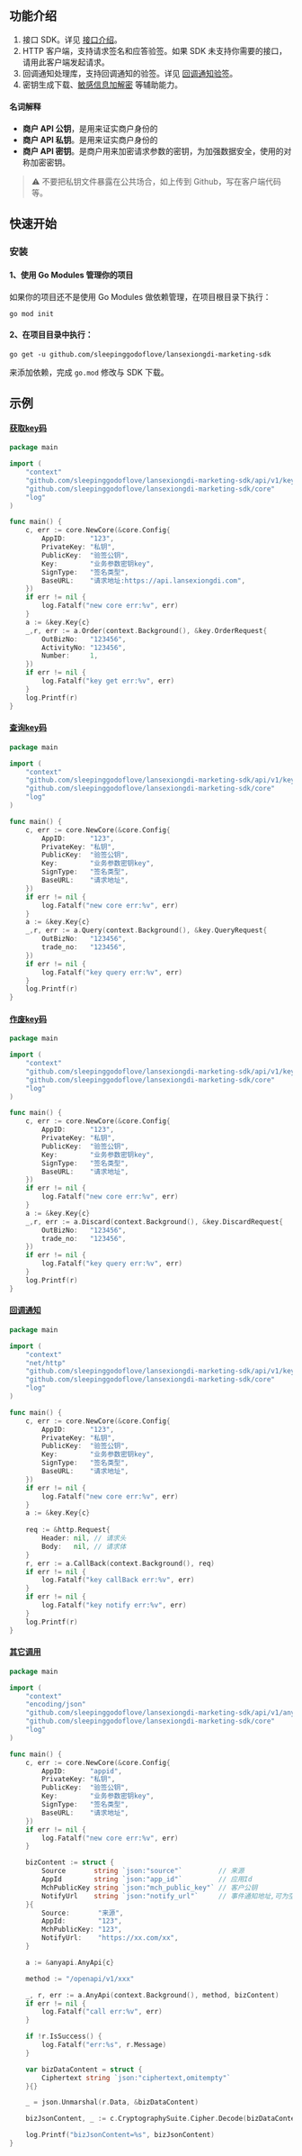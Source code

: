 ## 功能介绍

1. 接口 SDK。详见 [接口介绍](services)。
2. HTTP 客户端，支持请求签名和应答验签。如果 SDK 未支持你需要的接口，请用此客户端发起请求。
3. 回调通知处理库，支持回调通知的验签。详见 [回调通知验签](#回调通知的验签)。
4. 密钥生成下载、[敏感信息加解密](#敏感信息加解密) 等辅助能力。


#### 名词解释
+ **商户 API 公钥**，是用来证实商户身份的
+ **商户 API 私钥**。是用来证实商户身份的
+ **商户 API 密钥**。是商户用来加密请求参数的密钥，为加强数据安全，使用的对称加密密钥。
> :warning: 不要把私钥文件暴露在公共场合，如上传到 Github，写在客户端代码等。

## 快速开始

### 安装

#### 1、使用 Go Modules 管理你的项目

如果你的项目还不是使用 Go Modules 做依赖管理，在项目根目录下执行：

```shell
go mod init
```

#### 2、在项目目录中执行：
```shell
go get -u github.com/sleepinggodoflove/lansexiongdi-marketing-sdk
```
来添加依赖，完成 `go.mod` 修改与 SDK 下载。


## 示例

#### [获取key码](https://tvd8jq9lqkp.feishu.cn/wiki/PVq3wtanPicDu0kyfpLc0McMnAc?from=from_copylink)

```go
package main

import (
	"context"
	"github.com/sleepinggodoflove/lansexiongdi-marketing-sdk/api/v1/key"
	"github.com/sleepinggodoflove/lansexiongdi-marketing-sdk/core"
	"log"
)

func main() {
	c, err := core.NewCore(&core.Config{
		AppID:      "123",
		PrivateKey: "私钥",
		PublicKey:  "验签公钥",
		Key:        "业务参数密钥key",
		SignType:   "签名类型",
		BaseURL:    "请求地址:https://api.lansexiongdi.com",
	})
	if err != nil {
		log.Fatalf("new core err:%v", err)
	}
	a := &key.Key{c}
	_,r, err := a.Order(context.Background(), &key.OrderRequest{
		OutBizNo:   "123456",
		ActivityNo: "123456",
		Number:     1,
	})
	if err != nil {
		log.Fatalf("key get err:%v", err)
	}
	log.Printf(r)
}
```

#### [查询key码](https://tvd8jq9lqkp.feishu.cn/wiki/GvRswEDyfiXGUUkkDCYc8xg4nVX?from=from_copylink)
```go
package main

import (
	"context"
	"github.com/sleepinggodoflove/lansexiongdi-marketing-sdk/api/v1/key"
	"github.com/sleepinggodoflove/lansexiongdi-marketing-sdk/core"
	"log"
)

func main() {
	c, err := core.NewCore(&core.Config{
		AppID:      "123",
		PrivateKey: "私钥",
		PublicKey:  "验签公钥",
		Key:        "业务参数密钥key",
		SignType:   "签名类型",
		BaseURL:    "请求地址",
	})
	if err != nil {
		log.Fatalf("new core err:%v", err)
	}
	a := &key.Key{c}
	_,r, err := a.Query(context.Background(), &key.QueryRequest{
		OutBizNo:   "123456",
		trade_no:   "123456",
	})
	if err != nil {
		log.Fatalf("key query err:%v", err)
	}
	log.Printf(r)
}
```

#### [作废key码](https://tvd8jq9lqkp.feishu.cn/wiki/R9NMw96eIiXLiRkOi7icANkynbb?from=from_copylink)
```go
package main

import (
	"context"
	"github.com/sleepinggodoflove/lansexiongdi-marketing-sdk/api/v1/key"
	"github.com/sleepinggodoflove/lansexiongdi-marketing-sdk/core"
	"log"
)

func main() {
	c, err := core.NewCore(&core.Config{
		AppID:      "123",
		PrivateKey: "私钥",
		PublicKey:  "验签公钥",
		Key:        "业务参数密钥key",
		SignType:   "签名类型",
		BaseURL:    "请求地址",
	})
	if err != nil {
		log.Fatalf("new core err:%v", err)
	}
	a := &key.Key{c}
	_,r, err := a.Discard(context.Background(), &key.DiscardRequest{
		OutBizNo:   "123456",
		trade_no:   "123456",
	})
	if err != nil {
		log.Fatalf("key query err:%v", err)
	}
	log.Printf(r)
}
```

#### [回调通知](https://alidocs.dingtalk.com/i/nodes/N7dx2rn0Jb6A1wvLixErNlLkJMGjLRb3?utm_scene=team_space)
```go
package main

import (
	"context"
	"net/http"
	"github.com/sleepinggodoflove/lansexiongdi-marketing-sdk/api/v1/key"
	"github.com/sleepinggodoflove/lansexiongdi-marketing-sdk/core"
	"log"
)

func main() {
	c, err := core.NewCore(&core.Config{
		AppID:      "123",
		PrivateKey: "私钥",
		PublicKey:  "验签公钥",
		Key:        "业务参数密钥key",
		SignType:   "签名类型",
		BaseURL:    "请求地址",
	})
	if err != nil {
		log.Fatalf("new core err:%v", err)
	}
	a := &key.Key{c}
	
	req := &http.Request{
		Header: nil, // 请求头
		Body:   nil, // 请求体
	}
	r, err := a.CallBack(context.Background(), req)
	if err != nil {
		log.Fatalf("key callBack err:%v", err)
	}
	if err != nil {
		log.Fatalf("key notify err:%v", err)
	}
	log.Printf(r)
}
```

#### [其它调用](https://alidocs.dingtalk.com/i/nodes/N7dx2rn0Jb6A1wvLixErNlLkJMGjLRb3?utm_scene=team_space)

```go
package main

import (
	"context"
	"encoding/json"
	"github.com/sleepinggodoflove/lansexiongdi-marketing-sdk/api/v1/anyapi"
	"github.com/sleepinggodoflove/lansexiongdi-marketing-sdk/core"
	"log"
)

func main() {
	c, err := core.NewCore(&core.Config{
		AppID:      "appid",
		PrivateKey: "私钥",
		PublicKey:  "验签公钥",
		Key:        "业务参数密钥key",
		SignType:   "签名类型",
		BaseURL:    "请求地址",
	})
	if err != nil {
		log.Fatalf("new core err:%v", err)
	}

	bizContent := struct {
		Source       string `json:"source"`         // 来源
		AppId        string `json:"app_id"`         // 应用Id
		MchPublicKey string `json:"mch_public_key"` // 客户公钥
		NotifyUrl    string `json:"notify_url"`     // 事件通知地址,可为空
	}{
		Source:       "来源",
		AppId:        "123",
		MchPublicKey: "123",
		NotifyUrl:    "https://xx.com/xx",
	}

	a := &anyapi.AnyApi{c}

	method := "/openapi/v1/xxx"

	_, r, err := a.AnyApi(context.Background(), method, bizContent)
	if err != nil {
		log.Fatalf("call err:%v", err)
	}

	if !r.IsSuccess() {
		log.Fatalf("err:%s", r.Message)
	}

	var bizDataContent = struct {
		Ciphertext string `json:"ciphertext,omitempty"`
	}{}

	_ = json.Unmarshal(r.Data, &bizDataContent)

	bizJsonContent, _ := c.CryptographySuite.Cipher.Decode(bizDataContent.Ciphertext)

	log.Printf("bizJsonContent=%s", bizJsonContent)
}

```